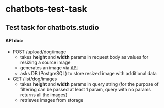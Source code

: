 # chatbots-test-task
## Test task for chatbots.studio
#### API doc:
* POST /upload/dog/image
  * takes __height__ and __width__ params in request body as values for resizing a source image
  * generates an image via [API](https://random.dog/woof.json)
  * asks DB (PostgreSQL) to store resized image with additional data
* GET /list/dog/images
  * takes __height__ and __width__ params in query string (for the purpose of filtering can be passed at least 1 param, query with no params returns all the images)
  * retrieves images from storage
